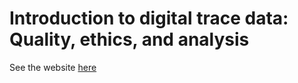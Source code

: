# Introduction to digital trace data: Quality, ethics, and analysis

See the website [here](https://digitaltracedata.github.io)

